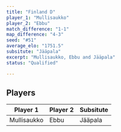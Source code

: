 ```yaml
---
title: "Finland D"
player_1: "Mullisaukko"
player_2: "Ebbu"
match_difference: "1-1"
map_difference: "4-3"
seed: "#51"
average_elo: "1751.5"
subsitute: "Jääpala"
excerpt: "Mullisaukko, Ebbu and Jääpala"
status: "Qualified"

---
```

## Players

| Player 1 | Player 2 | Subsitute |
| -- | -- | -- |
| Mullisaukko | Ebbu | Jääpala |
